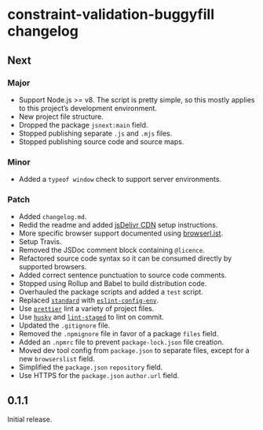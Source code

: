 # constraint-validation-buggyfill changelog

## Next

### Major

- Support Node.js >= v8. The script is pretty simple, so this mostly applies to this project’s development environment.
- New project file structure.
- Dropped the package `jsnext:main` field.
- Stopped publishing separate `.js` and `.mjs` files.
- Stopped publishing source code and source maps.

### Minor

- Added a `typeof window` check to support server environments.

### Patch

- Added `changelog.md`.
- Redid the readme and added [jsDelivr CDN](https://jsdelivr.com) setup instructions.
- More specific browser support documented using [browserl.ist](https://browserl.ist).
- Setup Travis.
- Removed the JSDoc comment block containing `@licence`.
- Refactored source code syntax so it can be consumed directly by supported browsers.
- Added correct sentence punctuation to source code comments.
- Stopped using Rollup and Babel to build distribution code.
- Overhauled the package scripts and added a `test` script.
- Replaced [`standard`](https://npm.im/standard) with [`eslint-config-env`](https://npm.im/eslint-config-env).
- Use [`prettier`](https://npm.im/prettier) lint a variety of project files.
- Use [`husky`](https://npm.im/husky) and [`lint-staged`](https://npm.im/lint-staged) to lint on commit.
- Updated the `.gitignore` file.
- Removed the `.npmignore` file in favor of a package `files` field.
- Added an `.npmrc` file to prevent `package-lock.json` file creation.
- Moved dev tool config from `package.json` to separate files, except for a new `browserslist` field.
- Simplified the `package.json` `repository` field.
- Use HTTPS for the `package.json` `author.url` field.

## 0.1.1

Initial release.
